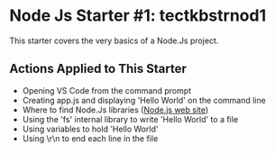 # Node Js Starter #1: tectkbstrnod1

This starter covers the very basics of a Node.Js project.

## Actions Applied to This Starter

* Opening VS Code from the command prompt
* Creating app.js and displaying 'Hello World' on the command line
* Where to find Node.Js libraries ([Node.js web site](http://nodejs.org/api))
* Using the 'fs' internal library to write 'Hello World' to a file
* Using variables to hold 'Hello World'
* Using \r\n to end each line in the file

